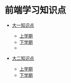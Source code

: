 # 前端学习知识点

- [大一知识点]()
  
  - [上学期]()
  - [下学期]()
  - 
- [大二知识点]()
  - [上学期]()
  - [下学期]()
  
  
  

